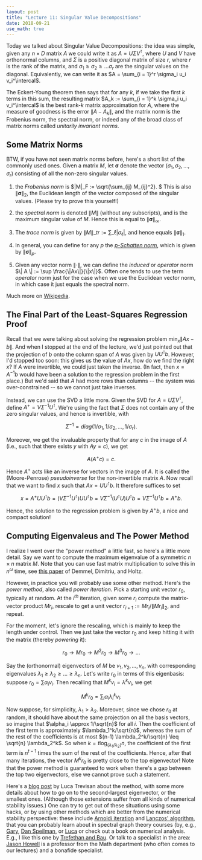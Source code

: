 ```yaml
---
layout: post
title: "Lecture 11: Singular Value Decompositions"
date: 2018-09-21
use_math: true
---
```


Today we talked about Singular Value Decompositions: the idea was
simple, given any $n\times D$ matrix $A$ we could write it as $A = U
\Sigma V^\intercal$, where $U$ and $V$ have orthonormal columns, and
$\Sigma$ is a positive diagonal matrix of size $r$, where $r$ is the
rank of the matrix, and $\sigma_1 \geq \sigma_2 \geq \ldots \sigma_r$
are the singular values on the diagonal. Equivalently, we can write it
as $A = \sum_{i = 1}^r \sigma_i u_i v_i^\intercal$.

The Eckert-Young theorem then says that for any $k$, if we take the
first $k$ terms in this sum, the resulting matrix $A_k := \sum_{i = 1}^k
\sigma_i u_i v_i^\intercal$ is the best rank-$k$ matrix approximation
for $A$, where the measure of goodness is the error $\| A - A_k \|$, and
the matrix norm is the Frobenius norm, the spectral norm, or indeed any
of the broad class of matrix norms called _unitarily invariant norms_.

## Some Matrix Norms

BTW, if you have not seen matrix norms before, here's a short list of
the commonly used ones. Given a matrix $M$, let $\mathbf{\sigma}$ denote
the vector $(\sigma_1, \sigma_2, \ldots, \sigma_r)$ consisting of all
the non-zero singular values.

1. the _Frobenius norm_ is $\|M\|\_F := \sqrt{\sum_{ij} M_{ij}^2}. $
This is also $\|\mathbf{\sigma}\|_2$, the Euclidean length of the
vector composed of the singular values. (Please try to prove this
yourself!)

2. the _spectral norm_ is denoted $\|M\|$ (without any subscripts), and
is the maximum singular value of $M$. Hence this is equal to
$\|\mathbf{\sigma}\|_\infty$.

3. The _trace norm_ is given by $\|M\|\_{tr} := \sum\_\ell | \sigma_\ell |$, and
hence equals $\| \mathbf{\sigma} \|_1$.

4. In general, you can define for any $p$ the [_$p$-Schatten norm_](https://en.wikipedia.org/wiki/Schatten_norm), which is given by $\|\mathbf{\sigma}\|_p$.

5. Given any vector norm $\|\cdot \|$, we can define the _induced_ or _operator_ norm $\| A \| := \sup \frac{\|Ax\|}{\|x\|}$. Often one tends
to use the term _operator_ norm just for the case when we use the Euclidean vector norm, in which case it just equals the spectral norm.

Much more on [Wikipedia](https://en.wikipedia.org/wiki/Matrix_norm).

## The Final Part of the Least-Squares Regression Proof

Recall that we were talking about solving the regression problem $\min_x
\| Ax - b\|$. And when I stopped at the end of the lecture, we'd just
pointed out that the projection of $b$ onto the column span of $A$ was
given by $UU^\intercal b$. However, I'd stopped too soon: this gives us
the value of $Ax$, how do we find the right $x$? If $A$ were invertible,
we could just taken the inverse. (In fact, then $x = A^{-1} b$ would
have been a solution to the regression problem in the first place.) But
we'd said that $A$ had more rows than columns -- the system was
over-constrained -- so we cannot just take inverses.

Instead, we can use the SVD a little more. Given the SVD for $A = U
\Sigma V^\intercal$, define $A^{+} = V \Sigma^{-1} U^\intercal$. We're
using the fact that $\Sigma$ does not contain any of the zero singular
values, and hence is invertible, with

$$ \Sigma^{-1} = diag(1/\sigma_1, 1/\sigma_2, \ldots, 1/\sigma_r). $$

Moreover, we get the invaluable
property that for any $c$ in the image of $A$ (i.e., such that there
exists $y$ with $Ay = c$), we get

$$ A (A^+ c) =  c. $$

Hence $A^+$ acts like an inverse for vectors in the image of $A$. It is
called the (Moore-Penrose) _pseudoinverse_ for the non-invertible matrix
$A$. Now recall that we want to find $x$ such that $Ax = UU^\intercal
b$. It therefore suffices to set

$$ x = A^+  UU^\intercal b = (V
\Sigma^{-1} U^\intercal) UU^\intercal b = V
\Sigma^{-1} (U^\intercal U)U^\intercal b = V
\Sigma^{-1} U^\intercal b = A^+ b. $$

Hence, the solution to the regression problem is given by $A^+ b$, a
nice and compact solution!

## Computing Eigenvaleus and The Power Method

I realize I went over the "power method" a little fast, so here's a
little more detail. Say we want to compute the maximum eigenvalue of a
symmetric $n \times n$ matrix $M$. Note that you can use fast matrix
multiplication to solve this in $n^{\omega}$ time, see [this
paper](https://arxiv.org/abs/math/0612264) of Demmel, Dimitriu, and
Holtz.

However, in practice you will probably use some other method. Here's the
_power method_, also called _power iteration_. Pick a starting unit
vector $r_0$, typically at random. At the $i^{th}$ iteration, given some
$r_i$ compute the matrix-vector product $Mr_i$, rescale to get a unit
vector $r_{i+1} := Mr_i/\|Mr_i\|_2$, and repeat.

For the moment, let's ignore the rescaling, which is mainly to keep the
length under control. Then we just take the vector $r_0$ and keep
hitting it with the matrix (thereby _powering_ it):

$$ r_0 \rightarrow Mr_0 \rightarrow M^2 r_0 \rightarrow M^3 r_0 \rightarrow \ldots $$

Say the (orthonormal) eigenvectors of $M$ be $v_1, v_2, \ldots, v_n$,
with corresponding eigenvalues $\lambda_1 \geq \lambda_2 \geq \ldots
\geq \lambda_n$. Let's write $r_0$ in terms of this eigenbasis: suppose
$r_0 = \sum \alpha_i v_i$. Then recalling that $M^kv_i = \lambda^k v_i$,
we get

$$ M^k r_0 = \sum_i \alpha_i \lambda_i^k v_i. $$

Now suppose, for simplicity, $\lambda_1 > \lambda_2$. Moreover, since we
chose $r_0$ at random, it should have about the same projection on all
the basis vectors, so imagine that $\alpha_i \approx 1/\sqrt{n}$ for all
$i$. Then the coefficient of the first term is approximately
$\lambda_1^k/\sqrt{n}$, whereas the sum of the rest of the coefficients
is at most $(n-1) \lambda_2^k/\sqrt{n} \leq \sqrt{n} \lambda_2^k$. So
when $k = t \log_{(\lambda_1/\lambda_2)} n$, the coefficient of the
first term is $n^{t-1}$ times the sum of the rest of the
coefficients. Hence, after that many iterations, the vector $M^k r_0$ is
pretty close to the top eigenvector! Note that the power method is
guaranteed to work when there's a gap between the top two eigenvectors,
else we cannot prove such a statement.

Here's a [blog
post](https://lucatrevisan.wordpress.com/2013/05/08/the-power-method/)
by Luca Trevisan about the method, with some more details about how to
go on to the second-largest eigenvector, or the smallest ones. (Although
those extensions suffer from all kinds of numerical stability issues.)
One can try to get out of these situations using some hacks, or by using
other methods which are better from the numerical stability perspective:
these include [Arnoldi
iteration](https://en.wikipedia.org/wiki/Arnoldi_iteration) and
[Lanczos' algorithm](https://en.wikipedia.org/wiki/Lanczos_algorithm),
that you can probably learn about in spectral graph theory courses (by,
e.g.,
[Gary](http://www.cs.cmu.edu/afs/cs/academic/class/15859n-f18/schedule.html),
[Dan
Speilman](http://www.cs.yale.edu/homes/spielman/561/2015/index.html), or
[Luca](https://people.eecs.berkeley.edu/~luca/books/expanders-2016.pdf)
or check out a book on numerical analysis. E.g., I like this one by
[Trefethan and
Bau](https://people.maths.ox.ac.uk/trefethen/text.html). Or talk to a
specialist in the area: [Jason
Howell](https://www.cmu.edu/math/people/faculty/howell.html) is a
professor from the Math department (who often comes to our lectures) and
a bonafide specialist.

